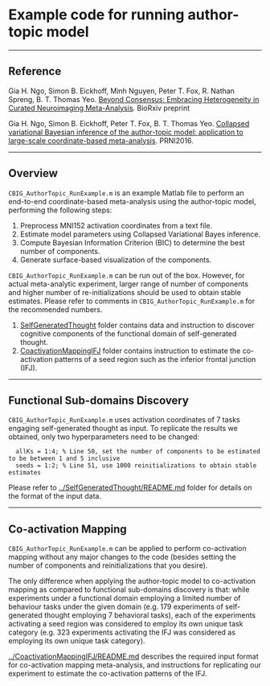 # Example code for running author-topic model

---- 

## Reference
Gia H. Ngo, Simon B. Eickhoff, Minh Nguyen, Peter T. Fox,  R. Nathan Spreng, B. T. Thomas Yeo. [Beyond Consensus: Embracing Heterogeneity in Curated Neuroimaging Meta-Analysis](https://www.biorxiv.org/content/early/2017/06/19/149567). BioRxiv preprint

Gia H. Ngo, Simon B. Eickhoff, Peter T. Fox, B. T. Thomas Yeo. [Collapsed variational Bayesian inference of the author-topic model: application to large-scale coordinate-based meta-analysis](https://ieeexplore.ieee.org/document/7552332). PRNI2016.

---

## Overview
`CBIG_AuthorTopic_RunExample.m` is an example Matlab file to perform an end-to-end coordinate-based meta-analysis using the author-topic model, performing the following steps:

1. Preprocess MNI152 activation coordinates from a text file.
2. Estimate model parameters using Collapsed Variational Bayes inference.
3. Compute Bayesian Information Criterion (BIC) to determine the best number of components.
4. Generate surface-based visualization of the components.

`CBIG_AuthorTopic_RunExample.m` can be run out of the box. However, for actual meta-analytic experiment, larger range of number of components and higher number of re-initializations should be used to obtain stable estimates. Please refer to comments in `CBIG_AuthorTopic_RunExample.m` for the recommended numbers.

1. [SelfGeneratedThought](./SelfGeneratedThought) folder contains data and instruction to discover cognitive components of the functional domain of self-generated thought.
2. [CoactivationMappingIFJ](./CoactivationMappingIFJ) folder contains instruction to estimate the co-activation patterns of a seed region such as the inferior frontal junction (IFJ).

----

## Functional Sub-domains Discovery

`CBIG_AuthorTopic_RunExample.m` uses activation coordinates of 7 tasks engaging self-generated thought as input. To replicate the results we obtained, only two hyperparameters need to be changed:

```
  allKs = 1:4; % Line 50, set the number of components to be estimated to be between 1 and 5 inclusive
  seeds = 1:2; % Line 51, use 1000 reinitializations to obtain stable estimates
```

Please refer to [../SelfGeneratedThought/README.md](../SelfGeneratedThought) folder for details on the format of the input data.

----

## Co-activation Mapping

`CBIG_AuthorTopic_RunExample.m` can be applied to perform co-activation mapping without any major changes to the code (besides setting the number of components and reinitializations that you desire).

The only difference when applying the author-topic model to co-activation mapping as compared to functional sub-domains discovery is that: while experiments under a functional domain employing a limited number of behaviour tasks under the given domain (e.g. 179 experiments of self-generated thought employing 7 behavioral tasks), each of the experiments activating a seed region was considered to employ its own unique task category (e.g. 323 experiments activating the IFJ was considered as employing its own unique task category).

[../CoactivationMappingIFJ/README.md](../CoactivationMappingIFJ) describes the required input format for co-activation mapping meta-analysis, and instructions for replicating our experiment to estimate the co-activation patterns of the IFJ.
